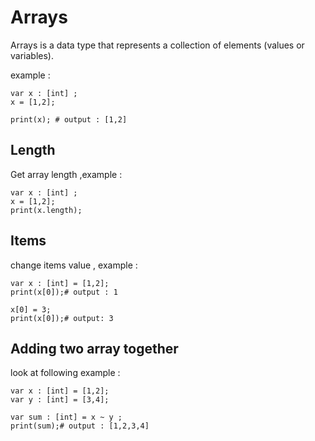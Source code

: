 # Arrays
Arrays is a data type that represents a collection of elements (values or variables).

example :
```
var x : [int] ;
x = [1,2];

print(x); # output : [1,2]
```

## Length
Get array length ,example :
```
var x : [int] ;
x = [1,2];
print(x.length);
```

## Items
change items value , example :
```
var x : [int] = [1,2];
print(x[0]);# output : 1

x[0] = 3;
print(x[0]);# output: 3
```

## Adding two array together
look at following example : 
```
var x : [int] = [1,2];
var y : [int] = [3,4];

var sum : [int] = x ~ y ;
print(sum);# output : [1,2,3,4]
```

